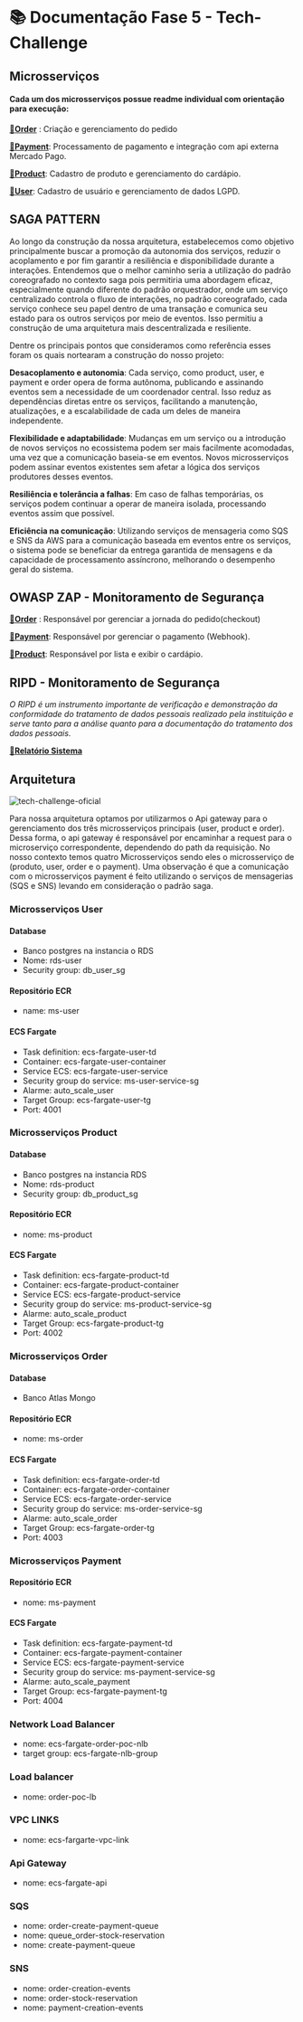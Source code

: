 # 📚 Documentação Fase 5 - Tech-Challenge

## Microsserviços

#### Cada um dos microsserviços possue readme individual com orientação para execução:

[**🔗Order**](https://github.com/FIAP-SOAT2/ms-order) : Criação e gerenciamento do pedido

[**🔗Payment**](https://github.com/FIAP-SOAT2/ms-payment): Processamento de pagamento e integração com api externa Mercado Pago.

[**🔗Product**](https://github.com/FIAP-SOAT2/ms-product): Cadastro de produto e gerenciamento do cardápio.

[**🔗User**](https://link-da-documentação): Cadastro de usuário e gerenciamento de dados LGPD.


## SAGA PATTERN

Ao longo da construção da nossa arquitetura, estabelecemos como objetivo principalmente buscar a promoção da autonomia dos serviços, reduzir o acoplamento e por fim garantir a resiliência e disponibilidade durante a interações. Entendemos que o melhor caminho seria a utilização do padrão coreografado no contexto saga pois permitiria uma abordagem eficaz, especialmente quando diferente do padrão orquestrador, onde um serviço centralizado controla o fluxo de interações, no padrão coreografado, cada serviço conhece seu papel dentro de uma transação e comunica seu estado para os outros serviços por meio de eventos. Isso permitiu a construção de uma arquitetura mais descentralizada e resiliente.

Dentre os principais pontos que consideramos como referência esses foram os quais nortearam a construção do nosso projeto:

**Desacoplamento e autonomia**: Cada serviço, como product, user, e payment e order opera de forma autônoma, publicando e assinando eventos sem a necessidade de um coordenador central. Isso reduz as dependências diretas entre os serviços, facilitando a manutenção, atualizações, e a escalabilidade de cada um deles de maneira independente.

**Flexibilidade e adaptabilidade**: Mudanças em um serviço ou a introdução de novos serviços no ecossistema podem ser mais facilmente acomodadas, uma vez que a comunicação baseia-se em eventos. Novos microsserviços podem assinar eventos existentes sem afetar a lógica dos serviços produtores desses eventos.

**Resiliência e tolerância a falhas**: Em caso de falhas temporárias, os serviços podem continuar a operar de maneira isolada, processando eventos assim que possível.

**Eficiência na comunicação**: Utilizando serviços de mensageria como SQS e SNS da AWS para a comunicação baseada em eventos entre os serviços, o sistema pode se beneficiar da entrega garantida de mensagens e da capacidade de processamento assíncrono, melhorando o desempenho geral do sistema.

## OWASP ZAP - Monitoramento de Segurança

[**🔗Order**](https://drive.google.com/drive/folders/1IzJNK9dAFRUawz07N6SC-hrHx6EdCPAO?usp=sharing) : Responsável por gerenciar a jornada do pedido(checkout)

[**🔗Payment**](https://drive.google.com/drive/folders/1ilU8gDqGHmhLD10bwdFkOZxfloscgNNw?usp=sharing): Responsável por gerenciar o pagamento (Webhook).

[**🔗Product**](https://drive.google.com/drive/folders/1Qr13CFLKTArvdCASHeSS_nUdpjLIsmCZ?usp=sharing): Responsável por lista e exibir o cardápio.

## RIPD - Monitoramento de Segurança

*O RIPD é um instrumento importante de verificação e demonstração da conformidade do tratamento de dados pessoais realizado pela instituição e serve tanto para a análise quanto para a documentação do tratamento dos dados pessoais.*

[**🔗Relatório Sistema**](https://drive.google.com/file/d/17hiQvmfRr14XLQvOGaTX2ky8tQ6J2m3X/view?usp=sharing)

## Arquitetura 

![tech-challenge-oficial](https://github.com/FIAP-SOAT2/project-doc/assets/42720116/4503c2f9-97cb-42dd-a895-1931ec0e577d)

Para nossa arquitetura optamos por utilizarmos o Api gateway para o gerenciamento dos três microsserviços principais (user, product e order). Dessa forma, o api gateway é responsável por encaminhar a request para o microserviço correspondente, dependendo do path da requisição. 
No nosso contexto temos quatro Microsserviços sendo eles o microsserviço de (produto, user, order e o payment). Uma observação é que a comunicação com o microsserviços payment é feito utilizando o serviços de mensagerias (SQS e SNS) levando em consideração o padrão saga.

### Microsserviços User
#### Database
-   Banco postgres na instancia o RDS
-   Nome: rds-user
-   Security group: db_user_sg

#### Repositório ECR
- name: ms-user

#### ECS Fargate
- Task definition: ecs-fargate-user-td
- Container: ecs-fargate-user-container
- Service ECS: ecs-fargate-user-service
- Security group do service: ms-user-service-sg
- Alarme: auto_scale_user
- Target Group: ecs-fargate-user-tg 
- Port: 4001

### Microsserviços Product

#### Database
- Banco postgres na instancia RDS
-   Nome: rds-product
-   Security group: db_product_sg

#### Repositório ECR
- nome: ms-product

#### ECS Fargate
- Task definition: ecs-fargate-product-td
- Container: ecs-fargate-product-container
- Service ECS: ecs-fargate-product-service
- Security group do service: ms-product-service-sg
- Alarme: auto_scale_product
- Target Group: ecs-fargate-product-tg 
- Port: 4002

### Microsserviços Order

#### Database
- Banco Atlas Mongo

#### Repositório ECR
- nome: ms-order

#### ECS Fargate
- Task definition: ecs-fargate-order-td
- Container: ecs-fargate-order-container
- Service ECS: ecs-fargate-order-service
- Security group do service: ms-order-service-sg
- Alarme: auto_scale_order
- Target Group: ecs-fargate-order-tg 
- Port: 4003

### Microsserviços Payment

#### Repositório ECR
- nome: ms-payment

#### ECS Fargate
- Task definition: ecs-fargate-payment-td
- Container: ecs-fargate-payment-container
- Service ECS: ecs-fargate-payment-service
- Security group do service: ms-payment-service-sg
- Alarme: auto_scale_payment
- Target Group: ecs-fargate-payment-tg 
- Port: 4004

### Network Load Balancer
- nome: ecs-fargate-order-poc-nlb
- target group: ecs-fargate-nlb-group

### Load balancer
- nome: order-poc-lb

### VPC LINKS
- nome: ecs-fargarte-vpc-link

### Api Gateway 
- nome: ecs-fargate-api

### SQS
- nome: order-create-payment-queue
- nome: queue_order-stock-reservation
- nome: create-payment-queue

### SNS
- nome: order-creation-events
- nome: order-stock-reservation
- nome: payment-creation-events
